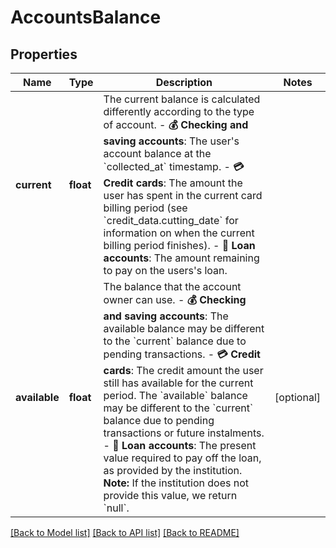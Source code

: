 # AccountsBalance

## Properties
Name | Type | Description | Notes
------------ | ------------- | ------------- | -------------
**current** | **float** | The current balance is calculated differently according to the type of account.   - **💰 Checking and saving accounts**:   The user&#x27;s account balance at the &#x60;collected_at&#x60; timestamp.  - **💳 Credit cards**:   The amount the user has spent in the current card billing period (see &#x60;credit_data.cutting_date&#x60; for information on when the current billing period finishes).  - **🏡 Loan accounts**:   The amount remaining to pay on the users&#x27;s loan. | 
**available** | **float** | The balance that the account owner can use.  - **💰 Checking and saving accounts**:   The available balance may be different to the &#x60;current&#x60; balance due to pending transactions.  - **💳 Credit cards**:   The credit amount the user still has available for the current period. The &#x60;available&#x60; balance may be different to the &#x60;current&#x60; balance due to pending transactions or future instalments.  - **🏡 Loan accounts**:   The present value required to pay off the loan, as provided by the institution.   **Note:** If the institution does not provide this value, we return &#x60;null&#x60;. | [optional] 

[[Back to Model list]](../../README.md#documentation-for-models) [[Back to API list]](../../README.md#documentation-for-api-endpoints) [[Back to README]](../../README.md)

